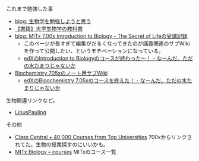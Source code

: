 これまで勉強した事

- [blog: 生物学を勉強しようと思う](https://karino2.github.io/2021/06/11/biology.html)
- [【書籍】大学生物学の教科書](【書籍】大学生物学の教科書.md)
- [blog: MITx 7.00x Introduction to Biology - The Secret of Lifeの受講記録](https://karino2.github.io/2021/07/19/the_secret_of_life.html)
   - このページが長すぎて編集がだるくなってきたのが講義関連のサブWikiを作って公開したい、というモチベーションになっている。
  - [edXのIntroduction to Biologyのコースが終わった〜！ - なーんだ、ただの水たまりじゃないか](https://karino2.github.io/2021/10/06/finish_700x.html)
- [Biochemistry 705xのノート用サブWiki](https://karino2.github.io/Biochemistry705x/Home)
  - [edXのBioochemistry 7.05xのコースを終えた！ - なーんだ、ただの水たまりじゃないか](https://karino2.github.io/2021/12/06/finish_biochemistry_course.html)

生物関連リンクなど。

- [LinusPauling](LinusPauling.md)

その他
- [Class Central • 40,000 Courses from Top Universities](https://www.classcentral.com/) 700xからリンクされてた。生物の授業探すのにいいかも。
- [MITx Biology – courses](http://web.mit.edu/mitxbio/courses.html) MITxのコース一覧

